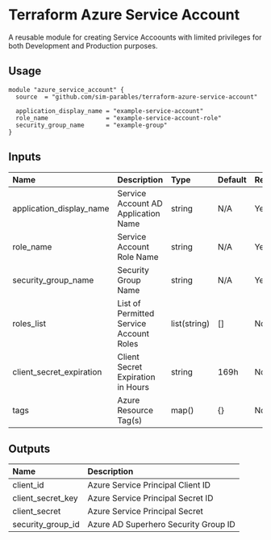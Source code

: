 # Terraform Azure Service Account

A reusable module for creating Service Accoounts with limited privileges for both Development and Production purposes.

## Usage

```hcl
module "azure_service_account" {
  source  = "github.com/sim-parables/terraform-azure-service-account"

  application_display_name = "example-service-account"
  role_name                = "example-service-account-role"
  security_group_name      = "example-group"
}
```

## Inputs

| Name                     | Description                             | Type         | Default | Required |
|:-------------------------|:----------------------------------------|:-------------|:--------|:---------|
| application_display_name | Service Account AD Application Name     | string       | N/A     | Yes      |
| role_name                | Service Account Role Name               | string       | N/A     | Yes      |
| security_group_name      | Security Group Name                     | string       | N/A     | Yes      |
| roles_list               | List of Permitted Service Account Roles | list(string) | []      | No       |
| client_secret_expiration | Client Secret Expiration in Hours       | string       | 169h    | No       |
| tags                     | Azure Resource Tag(s)                   | map()        | {}      | No       |

## Outputs

| Name              | Description                          |
|:------------------|:-------------------------------------|
| client_id         | Azure Service Principal Client ID    |
| client_secret_key | Azure Service Principal Secret ID    |
| client_secret     | Azure Service Principal Secret       |
| security_group_id | Azure AD Superhero Security Group ID |
